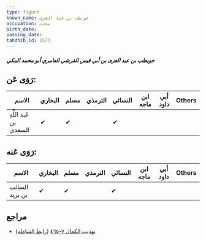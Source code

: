 ```yaml
---
type: figure
known_name: حويطب بن عبد العزى
occupation: محدث
birth_date:
passing_date:
tahdhib_id: 1573
---
```

##### حويطب بن عبد العزى بن أبي قيس القرشي العامري أبو محمد المكي

## رَوَى عَن:
| الاسم                  | البخاري | مسلم | الترمذي | النسائي | ابن ماجه | أبي داود | Others |
| ---------------------- | ------- | ---- | ------- | ------- | -------- | -------- | ------ |
| عَبد اللَّهِ بن السعدي | ✔       | ✔    |         | ✔       |          |          |        |
## رَوَى عَنه:
| الاسم          | البخاري | مسلم | الترمذي | النسائي | ابن ماجه | أبي داود | Others |
| -------------- | ------- | ---- | ------- | ------- | -------- | -------- | ------ |
| السائب بن يزيد | ✔       | ✔    |         | ✔       |          |          |        |
## مراجع
- [تهذيب الكمال ٧-٤٦٥](obsidian://open?vault=Tahdhib-al-Kamal&file=Figures/١٥٧٣-حويطب%20بن%20عبد%20العزى%20بن%20أبي%20قيس%20القرشي%20العامري%20أبو%20محمد%20المكي) ([رابط الشاملة](https://shamela.ws/book/3722/3687))